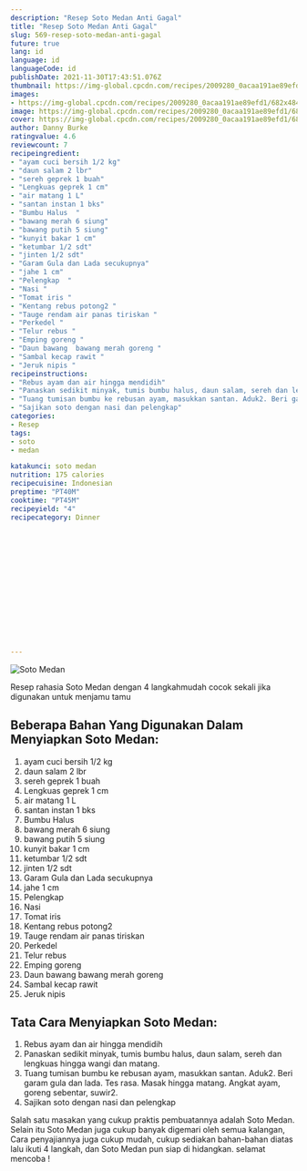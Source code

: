 ```yaml
---
description: "Resep Soto Medan Anti Gagal"
title: "Resep Soto Medan Anti Gagal"
slug: 569-resep-soto-medan-anti-gagal
future: true
lang: id
language: id
languageCode: id
publishDate: 2021-11-30T17:43:51.076Z 
thumbnail: https://img-global.cpcdn.com/recipes/2009280_0acaa191ae89efd1/682x484cq65/soto-medan-foto-resep-utama.webp
images:
- https://img-global.cpcdn.com/recipes/2009280_0acaa191ae89efd1/682x484cq65/soto-medan-foto-resep-utama.webp
image: https://img-global.cpcdn.com/recipes/2009280_0acaa191ae89efd1/682x484cq65/soto-medan-foto-resep-utama.webp
cover: https://img-global.cpcdn.com/recipes/2009280_0acaa191ae89efd1/682x484cq65/soto-medan-foto-resep-utama.webp
author: Danny Burke
ratingvalue: 4.6
reviewcount: 7
recipeingredient:
- "ayam cuci bersih 1/2 kg"
- "daun salam 2 lbr"
- "sereh geprek 1 buah"
- "Lengkuas geprek 1 cm"
- "air matang 1 L"
- "santan instan 1 bks"
- "Bumbu Halus  "
- "bawang merah 6 siung"
- "bawang putih 5 siung"
- "kunyit bakar 1 cm"
- "ketumbar 1/2 sdt"
- "jinten 1/2 sdt"
- "Garam Gula dan Lada secukupnya"
- "jahe 1 cm"
- "Pelengkap  "
- "Nasi "
- "Tomat iris "
- "Kentang rebus potong2 "
- "Tauge rendam air panas tiriskan "
- "Perkedel "
- "Telur rebus "
- "Emping goreng "
- "Daun bawang  bawang merah goreng "
- "Sambal kecap rawit "
- "Jeruk nipis "
recipeinstructions:
- "Rebus ayam dan air hingga mendidih"
- "Panaskan sedikit minyak, tumis bumbu halus, daun salam, sereh dan lengkuas hingga wangi dan matang."
- "Tuang tumisan bumbu ke rebusan ayam, masukkan santan. Aduk2. Beri garam gula dan lada. Tes rasa. Masak hingga matang. Angkat ayam, goreng sebentar, suwir2."
- "Sajikan soto dengan nasi dan pelengkap"
categories:
- Resep
tags:
- soto
- medan

katakunci: soto medan 
nutrition: 175 calories
recipecuisine: Indonesian
preptime: "PT40M"
cooktime: "PT45M"
recipeyield: "4"
recipecategory: Dinner


     
    
    
    
    
    
    
    
    
    
    
      
    
---
```



![Soto Medan](https://img-global.cpcdn.com/recipes/2009280_0acaa191ae89efd1/682x484cq65/soto-medan-foto-resep-utama.webp)

Resep rahasia Soto Medan    dengan 4 langkahmudah cocok sekali jika digunakan untuk menjamu tamu

<!--inarticleads1-->

## Beberapa Bahan Yang Digunakan Dalam Menyiapkan Soto Medan:

1. ayam cuci bersih 1/2 kg
1. daun salam 2 lbr
1. sereh geprek 1 buah
1. Lengkuas geprek 1 cm
1. air matang 1 L
1. santan instan 1 bks
1. Bumbu Halus  
1. bawang merah 6 siung
1. bawang putih 5 siung
1. kunyit bakar 1 cm
1. ketumbar 1/2 sdt
1. jinten 1/2 sdt
1. Garam Gula dan Lada secukupnya
1. jahe 1 cm
1. Pelengkap  
1. Nasi 
1. Tomat iris 
1. Kentang rebus potong2 
1. Tauge rendam air panas tiriskan 
1. Perkedel 
1. Telur rebus 
1. Emping goreng 
1. Daun bawang  bawang merah goreng 
1. Sambal kecap rawit 
1. Jeruk nipis 



<!--inarticleads2-->

## Tata Cara Menyiapkan Soto Medan:

1. Rebus ayam dan air hingga mendidih
1. Panaskan sedikit minyak, tumis bumbu halus, daun salam, sereh dan lengkuas hingga wangi dan matang.
1. Tuang tumisan bumbu ke rebusan ayam, masukkan santan. Aduk2. Beri garam gula dan lada. Tes rasa. Masak hingga matang. Angkat ayam, goreng sebentar, suwir2.
1. Sajikan soto dengan nasi dan pelengkap




Salah satu masakan yang cukup praktis pembuatannya adalah  Soto Medan. Selain itu  Soto Medan  juga cukup banyak digemari oleh semua kalangan, Cara penyajiannya juga cukup mudah, cukup sediakan bahan-bahan diatas lalu ikuti 4 langkah, dan  Soto Medan  pun siap di hidangkan. selamat mencoba !
